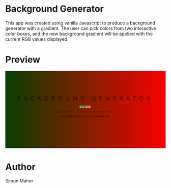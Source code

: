 # Background Generator

This app was created using vanilla Javascript to produce a background generator with a gradient. The user can pick colors from two interactive color boxes, and the new background gradient will be applied with the current RGB values displayed.     

# Preview

![Background Generator -Preview](./backgroundGenerator.PNG)

# Author

Simon Maher